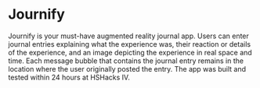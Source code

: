 # Journify
Journify is your must-have augmented reality journal app. Users can enter journal entries explaining what the experience was, their reaction or details of the experience, and an image depicting the experience in real space and time. Each message bubble that contains the journal entry remains in the location where the user originally posted the entry. The app was built and tested within 24 hours at HSHacks IV.
